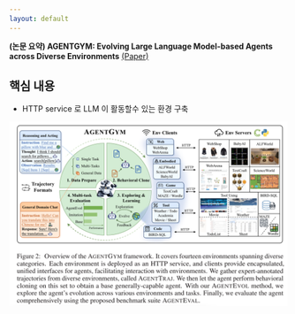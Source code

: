 ```yaml
---
layout: default
---
```


**(논문 요약) AGENTGYM: Evolving Large Language Model-based Agents across Diverse Environments** [(Paper)](https://arxiv.org/pdf/2406.04151)


## 핵심 내용
- HTTP service 로 LLM 이 활동할수 있는 환경 구축    
<img src="./data/papers/agentgym/concept.png" width="800" />
